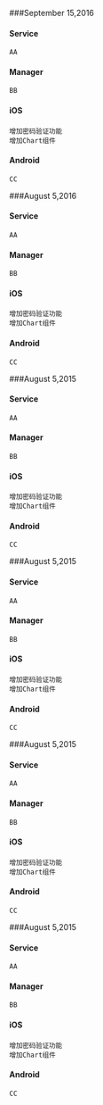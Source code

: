 


###September 15,2016

#### Service
```
AA
```
#### Manager
```
BB
```
#### iOS
```
增加密码验证功能
增加Chart组件
```
#### Android
```
CC
```

###August 5,2016

#### Service
```
AA
```
#### Manager
```
BB
```
#### iOS
```
增加密码验证功能
增加Chart组件
```
#### Android
```
CC
```

###August 5,2015


#### Service
```
AA
```
#### Manager
```
BB
```
#### iOS
```
增加密码验证功能
增加Chart组件
```
#### Android
```
CC
```
###August 5,2015

#### Service
```
AA
```
#### Manager
```
BB
```
#### iOS
```
增加密码验证功能
增加Chart组件
```
#### Android
```
CC
```
###August 5,2015

#### Service
```
AA
```
#### Manager
```
BB
```
#### iOS
```
增加密码验证功能
增加Chart组件
```
#### Android
```
CC
```


###August 5,2015


#### Service
```
AA
```
#### Manager
```
BB
```
#### iOS
```
增加密码验证功能
增加Chart组件
```
#### Android
```
CC
```

